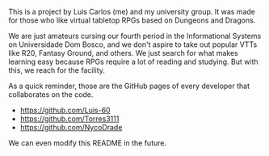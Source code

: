 This is a project by Luis Carlos (me) and my university group. It was made for those who like virtual tabletop RPGs based on Dungeons and Dragons. 

We are just amateurs cursing our fourth period in the Informational Systems on Universidade Dom Bosco, and we don't aspire to take out popular VTTs like R20, Fantasy Ground, and others. We just search for what makes learning easy because RPGs require a lot of reading and studying. But with this, we reach for the facility.

As a quick reminder, those are the GitHub pages of every developer that collaborates on the code.

* https://github.com/Luis-60
* https://github.com/Torres3111
* https://github.com/NycoDrade

We can even modify this README in the future.
